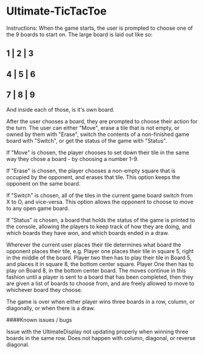 # Ultimate-TicTacToe

Instructions:
When the game starts, the user is prompted to choose one of the 9 boards to start on. The large board is laid out like so:

1 | 2 | 3
----------
4 | 5 | 6 
----------
7 | 8 | 9
----------

And inside each of those, is it's own board.

After the user chooses a board, they are prompted to choose their action for the turn.
The user can either "Move", erase a tile that is not empty, or owned by them with "Erase", switch the contents of a non-finished game board with "Switch", or get the status of the game with "Status".

If "Move" is chosen, the player chooses to set down their tile in the same way they chose a board - by choosing a number 1-9.

If "Erase" is chosen, the player chooses a non-empty square that is occupied by the opponent, and erases that tile. This option keeps the opponent on the same board.

If "Switch" is chosen, all of the tiles in the current game board switch from X to O, and vice-versa. This option allows the opponent to choose to move to any open game board.

If "Status" is chosen, a board that holds the status of the game is printed to the console, allowing the players to keep track of how they are doing, and which boards they have won, and which boards ended in a draw.

Wherever the current user places their tile determines what board the opponent places their tile, e.g. Player one places their tile in square 5, right in the middle of the board. Player two then has to play their tile in Board 5, and places it in square 8, the bottom center square. Player One then has to play on Board 8, in the bottom center board. The moves continue in this fashion until a player is sent to a board that has been completed, then they are given a list of boards to choose from, and are freely allowed to move to whichever board they choose.

The game is over when either player wins three boards in a row, column, or diagonally, or when there is a draw.

####Known issues / bugs

Issue with the UltimateDisplay not updating properly when winning three boards in the same row. Does not happen with column, diagonal, or reverse diagonal.
